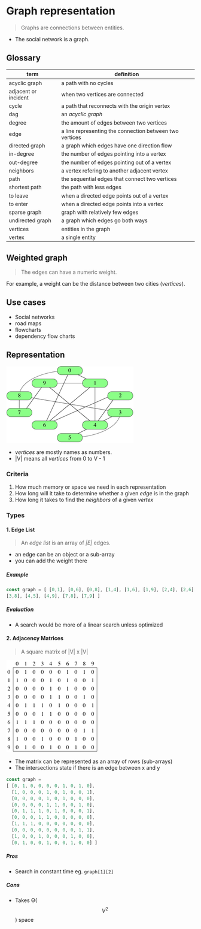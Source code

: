# Graph representation

> Graphs are connections between entities.

- The social network is a graph.

## Glossary

term | definition
-- | --
acyclic graph | a path with no cycles
adjacent or incident | when two vertices are connected
cycle | a path that reconnects with the origin vertex
dag | an *acyclic graph*
degree | the amount of edges between two vertices
edge | a line representing the connection between two vertices
directed graph | a graph which edges have one direction flow
in-degree | the number of edges pointing into a vertex
out-degree | the number of edges pointing out of a vertex
neighbors | a vertex refering to another adjacent vertex
path | the sequential edges that connect two vertices
shortest path | the path with less edges
to leave | when a directed edge points out of a vertex
to enter | when a directed edge points into a vertex
sparse graph | graph with relatively few edges
undirected graph | a graph which edges go both ways
vertices | entities in the graph
vertex | a single entity


## Weighted graph

> The edges can have a numeric weight.

For example, a weight can be the distance between two cities (*vertices*).

## Use cases

- Social networks
- road maps
- flowcharts
- dependency flow charts

## Representation

![Khan academy](social_network_num.png)

- *vertices* are mostly names as numbers.
- |V| means all *vertices* from 0 to V - 1


### Criteria
1. How much memory or space we need in each representation
2. How long will it take to determine whether a given *edge* is in the graph
3. How long it takes to find the *neighbors* of a given *vertex*

### Types

#### 1. Edge List

> An *edge list* is an array of *|E|* edges.

- an edge can be an object or a sub-array
- you can add the weight there

##### Example
```javascript
const graph = [ [0,1], [0,6], [0,8], [1,4], [1,6], [1,9], [2,4], [2,6], [3,4], [3,5],
[3,8], [4,5], [4,9], [7,8], [7,9] ]
```

##### Evaluation
- A search would be more of a linear search unless optimized 

#### 2. Adjacency Matrices

> A square matrix of |V| x |V| 

![Khan Academy](adjacency_matrix.png)

- The matrix can be represented as an array of rows (sub-arrays)
- The intersections state if there is an edge between x and y

```javascript
const graph = 
[ [0, 1, 0, 0, 0, 0, 1, 0, 1, 0],
  [1, 0, 0, 0, 1, 0, 1, 0, 0, 1],
  [0, 0, 0, 0, 1, 0, 1, 0, 0, 0],
  [0, 0, 0, 0, 1, 1, 0, 0, 1, 0],
  [0, 1, 1, 1, 0, 1, 0, 0, 0, 1],
  [0, 0, 0, 1, 1, 0, 0, 0, 0, 0],
  [1, 1, 1, 0, 0, 0, 0, 0, 0, 0],
  [0, 0, 0, 0, 0, 0, 0, 0, 1, 1],
  [1, 0, 0, 1, 0, 0, 0, 1, 0, 0],
  [0, 1, 0, 0, 1, 0, 0, 1, 0, 0] ]
  ```
  
  ##### Pros
  
  - Search in constant time eg. `graph[1][2]`
  
  ##### Cons
  
  - Takes Θ($$V^2$$) space
  